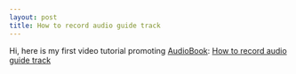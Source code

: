 ```yaml
---
layout: post
title: How to record audio guide track
---
```

Hi,  here is my first video tutorial promoting [AudioBook](audiobook.appubcket.eu):
[How to record audio guide track](https://youtu.be/E8Q5KlJsueE)

